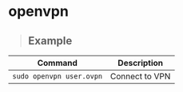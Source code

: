 # openvpn


> ## **Example**

| **Command**   | **Description**   |
| --------------|-------------------|
| `sudo openvpn user.ovpn` | Connect to VPN |